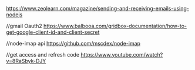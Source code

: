 https://www.zeolearn.com/magazine/sending-and-receiving-emails-using-nodejs

//gmail Oauth2
https://www.balbooa.com/gridbox-documentation/how-to-get-google-client-id-and-client-secret

//node-imap api
https://github.com/mscdex/node-imap

//get access and refresh code
https://www.youtube.com/watch?v=8RaSbyk-DJY